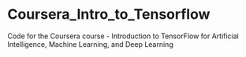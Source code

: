 # Coursera_Intro_to_Tensorflow
Code for the Coursera course - Introduction to TensorFlow for Artificial Intelligence, Machine Learning, and Deep Learning
